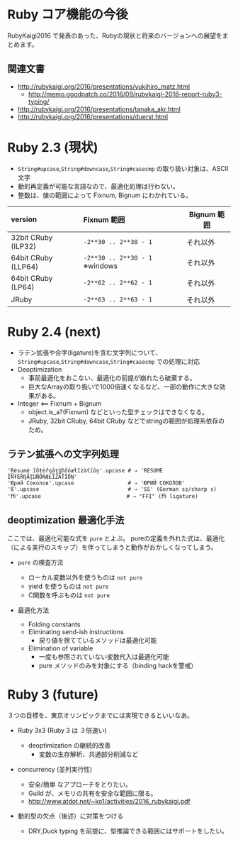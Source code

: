 Ruby コア機能の今後
=====

RubyKaigi2016 で発表のあった、Rubyの現状と将来のバージョンへの展望をまとめます。


関連文書
-----

- http://rubykaigi.org/2016/presentations/yukihiro_matz.html
  - http://memo.goodpatch.co/2016/09/rubykaigi-2016-report-ruby3-typing/ 
- http://rubykaigi.org/2016/presentations/tanaka_akr.html
- http://rubykaigi.org/2016/presentations/duerst.html



Ruby 2.3 (現状)
=====

- `String#upcase`,`String#downcase`,`String#casecmp` の取り扱い対象は、ASCII文字
- 動的再定義が可能な言語なので、最適化処理は行わない。
- 整数は、値の範囲によって Fixnum, Bignum にわかれている。

| version             | Fixnum 範囲                      | Bignum 範囲 |
|:------------------- |:-------------------------------- | ----------- |
| 32bit CRuby (ILP32) | `-2**30 .. 2**30 - 1`            | それ以外 |
| 64bit CRuby (LLP64) | `-2**30 .. 2**30 - 1`  ※windows  | それ以外 |
| 64bit CRuby (LP64)  | `-2**62 .. 2**62 - 1`            | それ以外 |
| JRuby               | `-2**63 .. 2**63 - 1`            | それ以外 |



Ruby 2.4 (next)
=====

- ラテン拡張や合字(ligature)を含む文字列について、`String#upcase`,`String#downcase`,`String#casecmp` での処理に対応
- Deoptimization
  - 事前最適化をおこない、最適化の前提が崩れたら破棄する。
  - 巨大なArrayの取り扱いで1000倍速くなるなど、一部の動作に大きな効果がある。
- Integer <== Fixnum + Bignum
  - object.is_a?(Fixnum) などといった型チェックはできなくなる。
  - JRuby, 32bit CRuby, 64bit CRuby などでstringの範囲が処理系依存のため。


ラテン拡張への文字列処理
-----

```
'Résumé ĭñŧėřŋãţĳňőńæłĩżàťïōņ'.upcase # ⇒ 'RÉSUMÉ ĬÑŦĖŘŊÃŢĲŇŐŃÆŁĨŻÀŤÏŌŅ'
'Юрий Соколов'.upcase                 # ⇒ 'ЮРИЙ СОКОЛОВ'
'ß'.upcase                            # ⇒ 'SS' (German sz/sharp s)
'ﬃ'.upcase                           # ⇒ "FFI" (ﬃ ligature)
```

deoptimization 最適化手法
-----

ここでは、最適化可能な式を `pure` とよぶ。
pureの定義を外れた式は、最適化（による実行のスキップ）を伴ってしまうと動作がおかしくなってしまう。

- `pure` の検査方法
  - ローカル変数以外を使うものは `not pure`
  - yield を使うものは `not pure`
  - C関数を呼ぶものは `not pure`

- 最適化方法
  - Folding constants
  - Eliminating send-ish instructions
    - 戻り値を捨てているメソッドは最適化可能
  - Elimination of variable
    - 一度も参照されていない変数代入は最適化可能
    - pure メソッドのみを対象にする（binding hackを警戒）



Ruby 3 (future)
=====

３つの目標を、東京オリンピックまでには実現できるといいなあ。

- Ruby 3x3 (Ruby 3 は ３倍速い)
  - deoptimization の継続的改善
    - 変数の生存解析、共通部分削減など

- concurrency (並列実行性)
  - 安全/簡単 なアプローチをとりたい。
  - Guild が、メモリの共有を安全な範囲に限る。
  - http://www.atdot.net/~ko1/activities/2016_rubykaigi.pdf

- 動的型の欠点（後述）に対策をつける
  - DRY,Duck typing を前提に、型推論できる範囲にはサポートをしたい。


